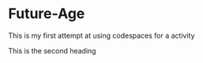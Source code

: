 # Future-Age
This is my first attempt at using codespaces for a activity

This is the second heading

